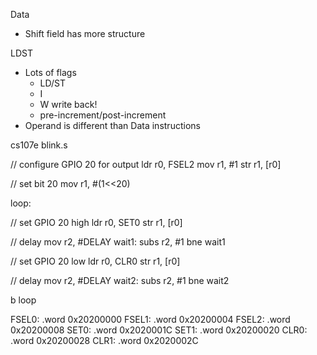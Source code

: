 Data
- Shift field has more structure

LDST 
- Lots of flags 
  - LD/ST
  - I
  - W write back!
  - pre-increment/post-increment
- Operand is different than Data instructions

cs107e blink.s

// configure GPIO 20 for output
ldr r0, FSEL2
mov r1, #1
str r1, [r0]

// set bit 20
mov r1, #(1<<20)

loop:

// set GPIO 20 high
ldr r0, SET0
str r1, [r0]

// delay
mov r2, #DELAY
wait1:
    subs r2, #1
    bne wait1

// set GPIO 20 low
ldr r0, CLR0
str r1, [r0]

// delay
mov r2, #DELAY
wait2:
    subs r2, #1
    bne wait2

b loop

FSEL0: .word 0x20200000
FSEL1: .word 0x20200004
FSEL2: .word 0x20200008
SET0:  .word 0x2020001C
SET1:  .word 0x20200020
CLR0:  .word 0x20200028
CLR1:  .word 0x2020002C

